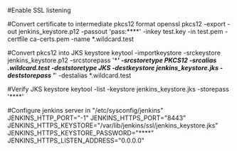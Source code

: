 
#Enable SSL listening

#Convert certificate to intermediate pkcs12 format
openssl pkcs12 -export -out jenkins_keystore.p12 -passout 'pass:****' -inkey test.key -in test.pem -certfile ca-certs.pem -name *.wildcard.test

#Convert pkcs12 into JKS keystore
keytool -importkeystore -srckeystore jenkins_keystore.p12 -srcstorepass '****' -srcstoretype PKCS12 -srcalias *.wildcard.test -deststoretype JKS -destkeystore jenkins_keystore.jks -deststorepass '****' -destalias *.wildcard.test

#Verify JKS keystore
keytool -list -keystore jenkins_keystore.jks -storepass '****'

#Configure jenkins server in "/etc/sysconfig/jenkins"
JENKINS_HTTP_PORT="-1"
JENKINS_HTTPS_PORT="8443"
JENKINS_HTTPS_KEYSTORE="/var/lib/jenkins/ssl/jenkins_keystore.jks"
JENKINS_HTTPS_KEYSTORE_PASSWORD="****"
JENKINS_HTTPS_LISTEN_ADDRESS="0.0.0.0"